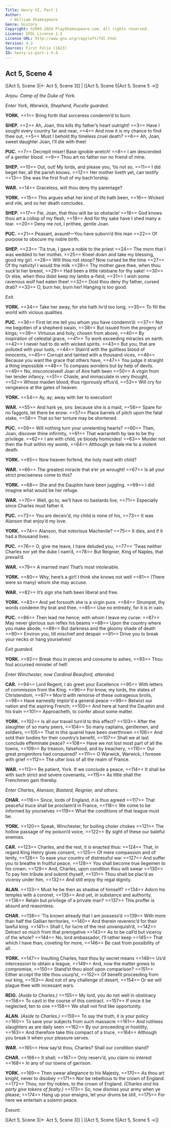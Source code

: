 ```yaml
---
Title: Henry VI, Part 1
Author: 
  - William Shakespeare
Genre: History
Copyright: ©2005-2024 PlayShakespeare.com. All rights reserved.
License: GFDL License 1.3
License URL: http://www.gnu.org/copyleft/fdl.html
Version: 4.3
Sources: First Folio (1623)
ID: henry-vi-part-i-5-4
---
```


## Act 5, Scene 4
[[Act 5, Scene 3|← Act 5, Scene 3]] | [[Act 5, Scene 5|Act 5, Scene 5 →]]

*Anjou. Camp of the Duke of York.*

*Enter York, Warwick, Shepherd, Pucelle guarded.*

**YORK.**
==1== Bring forth that sorceress condemn’d to burn.

**SHEP.**
==2== Ah, Joan, this kills thy father’s heart outright!
==3== Have I sought every country far and near,
==4== And now it is my chance to find thee out,
==5== Must I behold thy timeless cruel death?
==6== Ah, Joan, sweet daughter Joan, I’ll die with thee!

**PUC.**
==7== Decrepit miser! Base ignoble wretch!
==8== I am descended of a gentler blood.
==9== Thou art no father nor no friend of mine.

**SHEP.**
==10== Out, out! My lords, and please you, ’tis not so,
==11== I did beget her, all the parish knows.
==12== Her mother liveth yet, can testify
==13== She was the first fruit of my bach’lorship.

**WAR.**
==14== Graceless, wilt thou deny thy parentage?

**YORK.**
==15== This argues what her kind of life hath been,
==16== Wicked and vile, and so her death concludes.

**SHEP.**
==17== Fie, Joan, that thou wilt be so obstacle!
==18== God knows thou art a collop of my flesh,
==19== And for thy sake have I shed many a tear.
==20== Deny me not, I prithee, gentle Joan.

**PUC.**
==21== Peasant, avaunt!—You have suborn’d this man
==22== Of purpose to obscure my noble birth.

**SHEP.**
==23== ’Tis true, I gave a noble to the priest
==24== The morn that I was wedded to her mother.
==25== Kneel down and take my blessing, good my girl.
==26== Wilt thou not stoop? Now cursed be the time
==27== Of thy nativity! I would the milk
==28== Thy mother gave thee, when thou suck’st her breast,
==29== Had been a little ratsbane for thy sake!
==30== Or else, when thou didst keep my lambs a-field,
==31== I wish some ravenous wolf had eaten thee!
==32== Dost thou deny thy father, cursed drab?
==33== O, burn her, burn her! Hanging is too good.

*Exit.*

**YORK.**
==34== Take her away, for she hath liv’d too long,
==35== To fill the world with vicious qualities.

**PUC.**
==36== First let me tell you whom you have condemn’d:
==37== Not me begotten of a shepherd swain,
==38== But issued from the progeny of kings;
==39== Virtuous and holy, chosen from above,
==40== By inspiration of celestial grace,
==41== To work exceeding miracles on earth.
==42== I never had to do with wicked spirits.
==43== But you, that are polluted with your lusts,
==44== Stain’d with the guiltless blood of innocents,
==45== Corrupt and tainted with a thousand vices,
==46== Because you want the grace that others have,
==47== You judge it straight a thing impossible
==48== To compass wonders but by help of devils.
==49== No, misconceived! Joan of Aire hath been
==50== A virgin from her tender infancy,
==51== Chaste, and immaculate in very thought,
==52== Whose maiden blood, thus rigorously effus’d,
==53== Will cry for vengeance at the gates of heaven.

**YORK.**
==54== Ay, ay; away with her to execution!

**WAR.**
==55== And hark ye, sirs: because she is a maid,
==56== Spare for no faggots, let there be enow.
==57== Place barrels of pitch upon the fatal stake,
==58== That so her torture may be shortened.

**PUC.**
==59== Will nothing turn your unrelenting hearts?
==60== Then, Joan, discover thine infirmity,
==61== That warranteth by law to be thy privilege.
==62== I am with child, ye bloody homicides!
==63== Murder not then the fruit within my womb,
==64== Although ye hale me to a violent death.

**YORK.**
==65== Now heaven forfend, the holy maid with child?

**WAR.**
==66== The greatest miracle that e’er ye wrought!
==67== Is all your strict preciseness come to this?

**YORK.**
==68== She and the Dauphin have been juggling.
==69== I did imagine what would be her refuge.

**WAR.**
==70== Well, go to, we’ll have no bastards live,
==71== Especially since Charles must father it.

**PUC.**
==72== You are deceiv’d, my child is none of his,
==73== It was Alanson that enjoy’d my love.

**YORK.**
==74== Alanson, that notorious Machevile?
==75== It dies, and if it had a thousand lives.

**PUC.**
==76== O, give me leave, I have deluded you,
==77== ’Twas neither Charles nor yet the duke I nam’d,
==78== But Reignier, King of Naples, that prevail’d.

**WAR.**
==79== A married man! That’s most intolerable.

**YORK.**
==80== Why, here’s a girl! I think she knows not well
==81== (There were so many) whom she may accuse.

**WAR.**
==82== It’s sign she hath been liberal and free.

**YORK.**
==83== And yet forsooth she is a virgin pure.
==84== Strumpet, thy words condemn thy brat and thee.
==85== Use no entreaty, for it is in vain.

**PUC.**
==86== Then lead me hence; with whom I leave my curse:
==87== May never glorious sun reflex his beams
==88== Upon the country where you make abode;
==89== But darkness and the gloomy shade of death
==90== Environ you, till mischief and despair
==91== Drive you to break your necks or hang yourselves!

*Exit guarded.*

**YORK.**
==92== Break thou in pieces and consume to ashes,
==93== Thou foul accursed minister of hell!

*Enter Winchester, now Cardinal Beauford, attended.*

**CAR.**
==94== Lord Regent, I do greet your Excellence
==95== With letters of commission from the King.
==96== For know, my lords, the states of Christendom,
==97== Mov’d with remorse of these outrageous broils,
==98== Have earnestly implor’d a general peace
==99== Betwixt our nation and the aspiring French;
==100== And here at hand the Dauphin and his train
==101== Approacheth, to confer about some matter.

**YORK.**
==102== Is all our travail turn’d to this effect?
==103== After the slaughter of so many peers,
==104== So many captains, gentlemen, and soldiers,
==105== That in this quarrel have been overthrown
==106== And sold their bodies for their country’s benefit,
==107== Shall we at last conclude effeminate peace?
==108== Have we not lost most part of all the towns,
==109== By treason, falsehood, and by treachery,
==110== Our great progenitors had conquered?
==111== O Warwick, Warwick, I foresee with grief
==112== The utter loss of all the realm of France.

**WAR.**
==113== Be patient, York. If we conclude a peace,
==114== It shall be with such strict and severe covenants,
==115== As little shall the Frenchmen gain thereby.

*Enter Charles, Alanson, Bastard, Reignier, and others.*

**CHAR.**
==116== Since, lords of England, it is thus agreed
==117== That peaceful truce shall be proclaim’d in France,
==118== We come to be informed by yourselves
==119== What the conditions of that league must be.

**YORK.**
==120== Speak, Winchester, for boiling choler chokes
==121== The hollow passage of my poison’d voice,
==122== By sight of these our baleful enemies.

**CAR.**
==123== Charles, and the rest, it is enacted thus:
==124== That, in regard King Henry gives consent,
==125== Of mere compassion and of lenity,
==126== To ease your country of distressful war
==127== And suffer you to breathe in fruitful peace,
==128== You shall become true liegemen to his crown.
==129== And, Charles, upon condition thou wilt swear
==130== To pay him tribute and submit thyself,
==131== Thou shalt be plac’d as viceroy under him,
==132== And still enjoy thy regal dignity.

**ALAN.**
==133== Must he be then as shadow of himself?
==134== Adorn his temples with a coronet,
==135== And yet, in substance and authority,
==136== Retain but privilege of a private man?
==137== This proffer is absurd and reasonless.

**CHAR.**
==138== ’Tis known already that I am possess’d
==139== With more than half the Gallian territories,
==140== And therein reverenc’d for their lawful king.
==141== Shall I, for lucre of the rest unvanquish’d,
==142== Detract so much from that prerogative
==143== As to be call’d but viceroy of the whole?
==144== No, lord ambassador, I’ll rather keep
==145== That which I have than, coveting for more,
==146== Be cast from possibility of all.

**YORK.**
==147== Insulting Charles, hast thou by secret means
==148== Us’d intercession to obtain a league,
==149== And, now the matter grows to compromise,
==150== Stand’st thou aloof upon comparison?
==151== Either accept the title thou usurp’st,
==152== Of benefit proceeding from our king,
==153== And not of any challenge of desert,
==154== Or we will plague thee with incessant wars.

**REIG.**
*(Aside to Charles.)*
==155== My lord, you do not well in obstinacy
==156== To cavil in the course of this contract.
==157== If once it be neglected, ten to one
==158== We shall not find like opportunity.

**ALAN.**
*(Aside to Charles.)*
==159== To say the truth, it is your policy
==160== To save your subjects from such massacre
==161== And ruthless slaughters as are daily seen
==162== By our proceeding in hostility,
==163== And therefore take this compact of a truce,
==164== Although you break it when your pleasure serves.

**WAR.**
==165== How say’st thou, Charles? Shall our condition stand?

**CHAR.**
==166== It shall;
==167== Only reserv’d, you claim no interest
==168== In any of our towns of garrison.

**YORK.**
==169== Then swear allegiance to his Majesty,
==170== As thou art knight, never to disobey
==171== Nor be rebellious to the crown of England.
==172== Thou, nor thy nobles, to the crown of England.
*(Charles and his party give tokens of fealty.)*
==173== So, now dismiss your army when ye please;
==174== Hang up your ensigns, let your drums be still,
==175== For here we entertain a solemn peace.

*Exeunt.*

[[Act 5, Scene 3|← Act 5, Scene 3]] | [[Act 5, Scene 5|Act 5, Scene 5 →]]